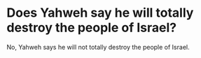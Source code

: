 # Does Yahweh say he will totally destroy the people of Israel?

No, Yahweh says he will not totally destroy the people of Israel.
